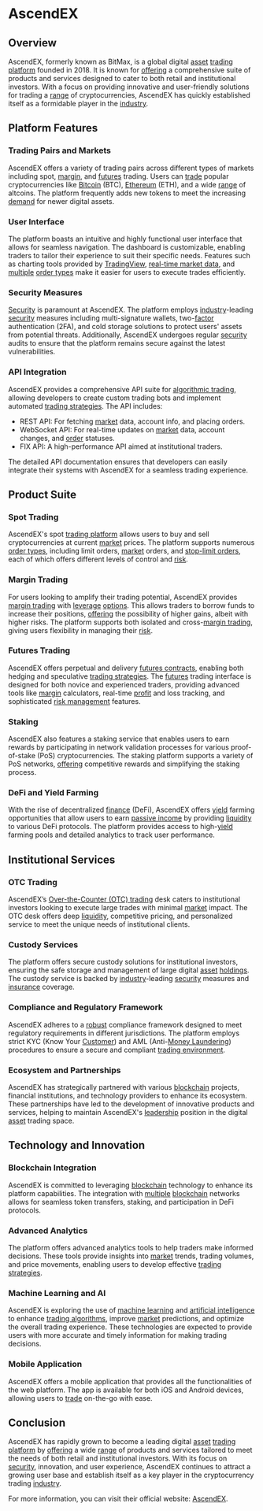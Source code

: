 # AscendEX

## Overview

AscendEX, formerly known as BitMax, is a global digital [asset](../a/asset.md) [trading platform](../t/trading_platform.md) founded in 2018. It is known for [offering](../o/offering.md) a comprehensive suite of products and services designed to cater to both retail and institutional investors. With a focus on providing innovative and user-friendly solutions for trading a [range](../r/range.md) of cryptocurrencies, AscendEX has quickly established itself as a formidable player in the [industry](../i/industry.md).

## Platform Features

### Trading Pairs and Markets

AscendEX offers a variety of trading pairs across different types of markets including spot, [margin](../m/margin.md), and [futures](../f/futures.md) trading. Users can [trade](../t/trade.md) popular cryptocurrencies like [Bitcoin](../b/bitcoin.md) (BTC), [Ethereum](../e/ethereum_.md) (ETH), and a wide [range](../r/range.md) of altcoins. The platform frequently adds new tokens to meet the increasing [demand](../d/demand.md) for newer digital assets.

### User Interface

The platform boasts an intuitive and highly functional user interface that allows for seamless navigation. The dashboard is customizable, enabling traders to tailor their experience to suit their specific needs. Features such as charting tools provided by [TradingView](../t/tradingview.md), [real-time market data](../r/real-time_market_data.md), and [multiple](../m/multiple.md) [order types](../o/order_types_in_trading.md) make it easier for users to execute trades efficiently.

### Security Measures

[Security](../s/security.md) is paramount at AscendEX. The platform employs [industry](../i/industry.md)-leading [security](../s/security.md) measures including multi-signature wallets, two-[factor](../f/factor.md) authentication (2FA), and cold storage solutions to protect users' assets from potential threats. Additionally, AscendEX undergoes regular [security](../s/security.md) audits to ensure that the platform remains secure against the latest vulnerabilities.

### API Integration

AscendEX provides a comprehensive API suite for [algorithmic trading](../a/accountability.md), allowing developers to create custom trading bots and implement automated [trading strategies](../t/trading_strategies.md). The API includes:

- REST API: For fetching [market](../m/market.md) data, account info, and placing orders.
- WebSocket API: For real-time updates on [market](../m/market.md) data, account changes, and [order](../o/order.md) statuses.
- FIX API: A high-performance API aimed at institutional traders.

The detailed API documentation ensures that developers can easily integrate their systems with AscendEX for a seamless trading experience.

## Product Suite

### Spot Trading

AscendEX's spot [trading platform](../t/trading_platform.md) allows users to buy and sell cryptocurrencies at current [market](../m/market.md) prices. The platform supports numerous [order types](../o/order_types_in_trading.md), including limit orders, [market](../m/market.md) orders, and [stop-limit orders](../s/stop-limit_orders.md), each of which offers different levels of control and [risk](../r/risk.md).

### Margin Trading

For users looking to amplify their trading potential, AscendEX provides [margin trading](../m/margin_trading.md) with [leverage](../l/leverage.md) [options](../o/options.md). This allows traders to borrow funds to increase their positions, [offering](../o/offering.md) the possibility of higher gains, albeit with higher risks. The platform supports both isolated and cross-[margin trading](../m/margin_trading.md), giving users flexibility in managing their [risk](../r/risk.md).

### Futures Trading

AscendEX offers perpetual and delivery [futures contracts](../f/futures_contracts.md), enabling both hedging and speculative [trading strategies](../t/trading_strategies.md). The [futures](../f/futures.md) trading interface is designed for both novice and experienced traders, providing advanced tools like [margin](../m/margin.md) calculators, real-time [profit](../p/profit.md) and loss tracking, and sophisticated [risk management](../r/risk_management.md) features.

### Staking

AscendEX also features a staking service that enables users to earn rewards by participating in network validation processes for various proof-of-stake (PoS) cryptocurrencies. The staking platform supports a variety of PoS networks, [offering](../o/offering.md) competitive rewards and simplifying the staking process.

### DeFi and Yield Farming

With the rise of decentralized [finance](../f/finance.md) (DeFi), AscendEX offers [yield](../y/yield.md) farming opportunities that allow users to earn [passive income](../p/passive_income.md) by providing [liquidity](../l/liquidity.md) to various DeFi protocols. The platform provides access to high-[yield](../y/yield.md) farming pools and detailed analytics to track user performance.

## Institutional Services

### OTC Trading

AscendEX’s [Over-the-Counter (OTC) trading](../o/over-the-counter_(otc)_trading.md) desk caters to institutional investors looking to execute large trades with minimal [market](../m/market.md) impact. The OTC desk offers deep [liquidity](../l/liquidity.md), competitive pricing, and personalized service to meet the unique needs of institutional clients.

### Custody Services

The platform offers secure custody solutions for institutional investors, ensuring the safe storage and management of large digital [asset](../a/asset.md) [holdings](../h/holdings.md). The custody service is backed by [industry](../i/industry.md)-leading [security](../s/security.md) measures and [insurance](../i/insurance.md) coverage.

### Compliance and Regulatory Framework

AscendEX adheres to a [robust](../r/robust.md) compliance framework designed to meet regulatory requirements in different jurisdictions. The platform employs strict KYC (Know Your [Customer](../c/customer.md)) and AML (Anti-[Money Laundering](../m/money_laundering.md)) procedures to ensure a secure and compliant [trading environment](../t/trading_environment.md).

### Ecosystem and Partnerships

AscendEX has strategically partnered with various [blockchain](../b/blockchain_in_trading.md) projects, financial institutions, and technology providers to enhance its ecosystem. These partnerships have led to the development of innovative products and services, helping to maintain AscendEX's [leadership](../l/leadership.md) position in the digital [asset](../a/asset.md) trading space.

## Technology and Innovation

### Blockchain Integration

AscendEX is committed to leveraging [blockchain](../b/blockchain_in_trading.md) technology to enhance its platform capabilities. The integration with [multiple](../m/multiple.md) [blockchain](../b/blockchain_in_trading.md) networks allows for seamless token transfers, staking, and participation in DeFi protocols.

### Advanced Analytics

The platform offers advanced analytics tools to help traders make informed decisions. These tools provide insights into [market](../m/market.md) trends, trading volumes, and price movements, enabling users to develop effective [trading strategies](../t/trading_strategies.md).

### Machine Learning and AI

AscendEX is exploring the use of [machine learning](../m/machine_learning.md) and [artificial intelligence](../a/artificial_intelligence_in_trading.md) to enhance [trading algorithms](../t/trading_algorithms.md), improve [market](../m/market.md) predictions, and optimize the overall trading experience. These technologies are expected to provide users with more accurate and timely information for making trading decisions.

### Mobile Application

AscendEX offers a mobile application that provides all the functionalities of the web platform. The app is available for both iOS and Android devices, allowing users to [trade](../t/trade.md) on-the-go with ease.

## Conclusion

AscendEX has rapidly grown to become a leading digital [asset](../a/asset.md) [trading platform](../t/trading_platform.md) by [offering](../o/offering.md) a wide [range](../r/range.md) of products and services tailored to meet the needs of both retail and institutional investors. With its focus on [security](../s/security.md), innovation, and user experience, AscendEX continues to attract a growing user base and establish itself as a key player in the cryptocurrency trading [industry](../i/industry.md).

For more information, you can visit their official website: [AscendEX](https://ascendex.com).